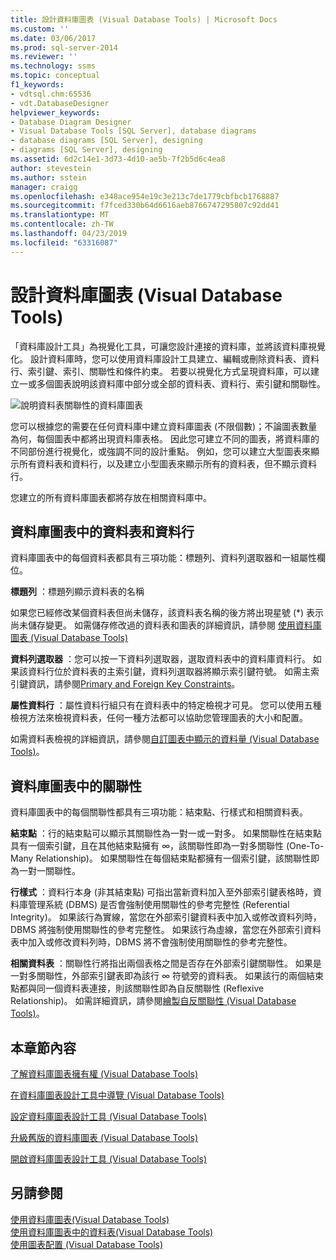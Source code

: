 ```yaml
---
title: 設計資料庫圖表 (Visual Database Tools) | Microsoft Docs
ms.custom: ''
ms.date: 03/06/2017
ms.prod: sql-server-2014
ms.reviewer: ''
ms.technology: ssms
ms.topic: conceptual
f1_keywords:
- vdtsql.chm:65536
- vdt.DatabaseDesigner
helpviewer_keywords:
- Database Diagram Designer
- Visual Database Tools [SQL Server], database diagrams
- database diagrams [SQL Server], designing
- diagrams [SQL Server], designing
ms.assetid: 6d2c14e1-3d73-4d10-ae5b-7f2b5d6c4ea8
author: stevestein
ms.author: sstein
manager: craigg
ms.openlocfilehash: e348ace954e19c3e213c7de1779cbfbcb1768887
ms.sourcegitcommit: f7fced330b64d6616aeb8766747295807c92dd41
ms.translationtype: MT
ms.contentlocale: zh-TW
ms.lasthandoff: 04/23/2019
ms.locfileid: "63316087"
---
```

# <a name="design-database-diagrams-visual-database-tools"></a>設計資料庫圖表 (Visual Database Tools)
  「資料庫設計工具」為視覺化工具，可讓您設計連接的資料庫，並將該資料庫視覺化。 設計資料庫時，您可以使用資料庫設計工具建立、編輯或刪除資料表、資料行、索引鍵、索引、關聯性和條件約束。 若要以視覺化方式呈現資料庫，可以建立一或多個圖表說明該資料庫中部分或全部的資料表、資料行、索引鍵和關聯性。  
  
 ![說明資料表關聯性的資料庫圖表](../../database-engine/media//dv3w7c1.gif "說明資料表關聯性的資料庫圖表")  
  
 您可以根據您的需要在任何資料庫中建立資料庫圖表 (不限個數)；不論圖表數量為何，每個圖表中都將出現資料庫表格。 因此您可建立不同的圖表，將資料庫的不同部份進行視覺化，或強調不同的設計重點。 例如，您可以建立大型圖表來顯示所有資料表和資料行，以及建立小型圖表來顯示所有的資料表，但不顯示資料行。  
  
 您建立的所有資料庫圖表都將存放在相關資料庫中。  
  
## <a name="tables-and-columns-in-a-database-diagram"></a>資料庫圖表中的資料表和資料行  
 資料庫圖表中的每個資料表都具有三項功能：標題列、資料列選取器和一組屬性欄位。  
  
 **標題列** ：標題列顯示資料表的名稱  
  
 如果您已經修改某個資料表但尚未儲存，該資料表名稱的後方將出現星號 (*) 表示尚未儲存變更。 如需儲存修改過的資料表和圖表的詳細資訊，請參閱 [使用資料庫圖表 &#40;Visual Database Tools&#41;](visual-database-tools.md)  
  
 **資料列選取器** ：您可以按一下資料列選取器，選取資料表中的資料庫資料行。 如果該資料行位於資料表的主索引鍵，資料列選取器將顯示索引鍵符號。 如需主索引鍵資訊，請參閱[Primary and Foreign Key Constraints](../../relational-databases/tables/primary-and-foreign-key-constraints.md)。  
  
 **屬性資料行** ：屬性資料行組只有在資料表中的特定檢視才可見。 您可以使用五種檢視方法來檢視資料表，任何一種方法都可以協助您管理圖表的大小和配置。  
  
 如需資料表檢視的詳細資訊，請參閱[自訂圖表中顯示的資料量 &#40;Visual Database Tools&#41;](customize-the-amount-of-information-displayed-in-diagrams-visual-database-tools.md)。  
  
## <a name="relationships-in-a-database-diagram"></a>資料庫圖表中的關聯性  
 資料庫圖表中的每個關聯性都具有三項功能：結束點、行樣式和相關資料表。  
  
 **結束點** ：行的結束點可以顯示其關聯性為一對一或一對多。 如果關聯性在結束點具有一個索引鍵，且在其他結束點擁有 ∞，該關聯性即為一對多關聯性 (One-To-Many Relationship)。 如果關聯性在每個結束點都擁有一個索引鍵，該關聯性即為一對一關聯性。  
  
 **行樣式** ：資料行本身 (非其結束點) 可指出當新資料加入至外部索引鍵表格時，資料庫管理系統 (DBMS) 是否會強制使用關聯性的參考完整性 (Referential Integrity)。 如果該行為實線，當您在外部索引鍵資料表中加入或修改資料列時，DBMS 將強制使用關聯性的參考完整性。 如果該行為虛線，當您在外部索引資料表中加入或修改資料列時，DBMS 將不會強制使用關聯性的參考完整性。  
  
 **相關資料表** ：關聯性行將指出兩個表格之間是否存在外部索引鍵關聯性。 如果是一對多關聯性，外部索引鍵表即為該行 ∞ 符號旁的資料表。 如果該行的兩個結束點都與同一個資料表連接，則該關聯性即為自反關聯性 (Reflexive Relationship)。 如需詳細資訊，請參閱[繪製自反關聯性 &#40;Visual Database Tools&#41;](draw-reflexive-relationships-visual-database-tools.md)。  
  
## <a name="in-this-section"></a>本章節內容  
 [了解資料庫圖表擁有權 &#40;Visual Database Tools&#41;](understand-database-diagram-ownership-visual-database-tools.md)  
  
 [在資料庫圖表設計工具中導覽 &#40;Visual Database Tools&#41;](navigate-in-database-diagram-designer-visual-database-tools.md)  
  
 [設定資料庫圖表設計工具 &#40;Visual Database Tools&#41;](set-up-database-diagram-designer-visual-database-tools.md)  
  
 [升級舊版的資料庫圖表 &#40;Visual Database Tools&#41;](upgrade-database-diagrams-from-previous-editions-visual-database-tools.md)  
  
 [開啟資料庫圖表設計工具 &#40;Visual Database Tools&#41;](open-database-diagram-designer-visual-database-tools.md)  
  
## <a name="see-also"></a>另請參閱  
 [使用資料庫圖表&#40;Visual Database Tools&#41;](visual-database-tools.md)   
 [使用資料庫圖表中的資料表&#40;Visual Database Tools&#41;](work-with-tables-in-database-diagram-visual-database-tools.md)   
 [使用圖表配置 &#40;Visual Database Tools&#41;](work-with-diagram-layout-visual-database-tools.md)  
  
  
